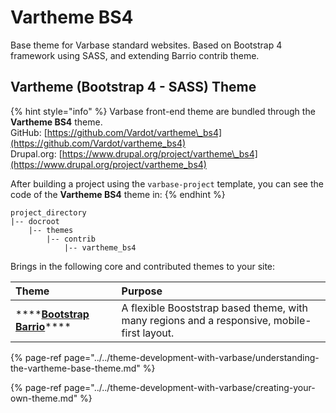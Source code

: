 # Vartheme BS4

Base theme for Varbase standard websites. Based on Bootstrap 4 framework using SASS, and extending Barrio contrib theme.

## Vartheme \(Bootstrap 4 - SASS\) Theme

{% hint style="info" %}
Varbase front-end theme are bundled through the **Vartheme BS4** theme.  
GitHub: [https://github.com/Vardot/vartheme\_bs4](https://github.com/Vardot/vartheme_bs4)  
Drupal.org: [https://www.drupal.org/project/vartheme\_bs4](https://www.drupal.org/project/vartheme_bs4)

After building a project using the `varbase-project` template, you can see the code of the **Vartheme BS4** theme in:
{% endhint %}

```text
project_directory
|-- docroot
    |-- themes
        |-- contrib
            |-- vartheme_bs4
```

Brings in the following core and contributed themes to your site:

| Theme                                             | Purpose |
| :--- | :--- |
| \*\*\*\*[**Bootstrap Barrio**](https://www.drupal.org/project/bootstrap_barrio)\*\*\*\* | A flexible Booststrap based theme, with many regions and a responsive, mobile-first layout. |



{% page-ref page="../../theme-development-with-varbase/understanding-the-vartheme-base-theme.md" %}

{% page-ref page="../../theme-development-with-varbase/creating-your-own-theme.md" %}








